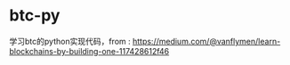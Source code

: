 # btc-py
学习btc的python实现代码，from : https://medium.com/@vanflymen/learn-blockchains-by-building-one-117428612f46
